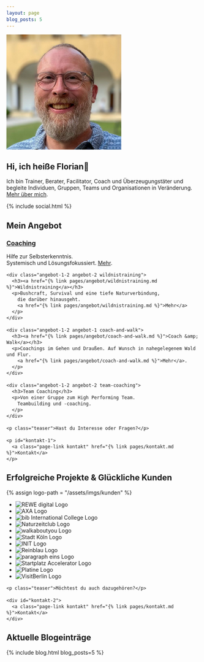 ```yaml
---
layout: page
blog_posts: 5
---
```

<div id="front">
  <div id="intro">
    <picture>
      <source srcset="/assets/imgs/florian-latzel-2025-300px.avif" type="image/avif">
      <source srcset="/assets/imgs/florian-latzel-2025-300px.webp" type="image/webp">
      <img 
        src="/assets/imgs/florian-latzel-2025-300px.png" 
        alt="Florian Latzel, Metaforum Summercamp 2025. Foto © Mike Heitmann" 
        loading="lazy"
      />
    </picture>
    <h2>Hi, ich heiße Florian👋</h2>
    <p>Ich bin Trainer, Berater, Facilitator, Coach und Überzeugungstäter
    und begleite Individuen, Gruppen, Teams und Organisationen in Veränderung.
    <a href="/ueber-mich.html">Mehr über mich</a>.
    </p>
    {% include social.html %}
  </div>

  <div id="portfolio">
    <h2 id="mein-angebot">Mein Angebot</h2>
    <div class="angebot-1-2 angebot-1 coaching">
      <h3><a href="{% link pages/angebot/coaching.md  %}">Coaching</a></h3>
      <p>Hilfe zur Selbsterkenntnis.<br />Systemisch und Lösungsfokussiert. 
        <a href="{% link pages/angebot/coaching.md  %}">Mehr</a>.
      </p>
    </div>

    <div class="angebot-1-2 angebot-2 wildnistraining">
      <h3><a href="{% link pages/angebot/wildnistraining.md %}">Wildnistraining</a></h3>
      <p>Bushcraft, Survival und eine tiefe Naturverbindung,
        die darüber hinausgeht.
        <a href="{% link pages/angebot/wildnistraining.md %}">Mehr</a>
      </p>
    </div>

    <div class="angebot-1-2 angebot-1 coach-and-walk">
      <h3><a href="{% link pages/angebot/coach-and-walk.md %}">Coach &amp; Walk</a></h3>
      <p>Coachings im Gehen und Draußen. Auf Wunsch in nahegelegenem Wald und Flur.
        <a href="{% link pages/angebot/coach-and-walk.md %}">Mehr</a>.
      </p>
    </div>

    <div class="angebot-1-2 angebot-2 team-coaching">
      <h3>Team Coaching</h3>
      <p>Von einer Gruppe zum High Performing Team.
        Teambuilding und -coaching.
      </p>
    </div>

    <p class="teaser">Hast du Interesse oder Fragen?</p>

    <p id="kontakt-1">
      <a class="page-link kontakt" href="{% link pages/kontakt.md %}">Kontakt</a>
    </p>
  </div>
  
  <div id="kunden">
    <h2>Erfolgreiche Projekte &amp; Glückliche Kunden</h2>
    {% assign logo-path = "/assets/imgs/kunden" %}
    <ul class="kunden-logos">
      <li id="rewe-digital"><img src="{{ logo-path }}/rewe-digital-logo.svg" alt="REWE digital Logo" loading="lazy" /></li>
      <li id="axa"><img src="{{ logo-path }}/axa-logo.svg" alt="AXA Logo" loading="lazy" /></li>
      <li id="bib"><img src="{{ logo-path }}/bib-international-college-logo.svg" alt="bib International College Logo" loading="lazy" /></li>
      <li id="naturzeit"><img src="{{ logo-path }}/naturzeitclub-logo.webp" alt="Naturzeitclub Logo" loading="lazy" /></li>
      <li id="walkaboutyou"><img src="{{ logo-path }}/walkaboutyou-logo.webp" alt="walkaboutyou Logo" loading="lazy" /></li>
      <li id="koeln"><img src="{{ logo-path }}/stadt-koeln-logo.svg" alt="Stadt Köln Logo" loading="lazy" /></li>
      <li id="init"><img src="{{ logo-path }}/init-logo.svg" alt="INIT Logo" loading="lazy" /></li>
      <li id="reinblau"><img src="{{ logo-path }}/reinblau-logo.svg" alt="Reinblau Logo" loading="lazy" /></li>
      <li id="p1"><img src="{{ logo-path }}/paragraph-eins-logo.svg" alt="paragraph eins Logo" loading="lazy" /></li>
      <li id="startplatz"><img src="{{ logo-path }}/startplatz-accelerator-logo.png" alt="Startplatz Accelerator Logo" loading="lazy" /></li>
      <li id="paltine"><img src="{{ logo-path }}/platine-logo.png" alt="Platine Logo"  loading="lazy" /></li>
      <li id="visitberlin"><img src="{{ logo-path }}/visitberlin-logo.svg" alt="VisitBerlin Logo" loading="lazy"/></li>
    </ul>

    <p class="teaser">Möchtest du auch dazugehören?</p>
    
    <div id="kontakt-2">
      <a class="page-link kontakt" href="{% link pages/kontakt.md %}">Kontakt</a>
    </div>
  </div>
 
  <h2>Aktuelle Blogeinträge</h2>
  {% include blog.html blog_posts=5 %}

</div>
